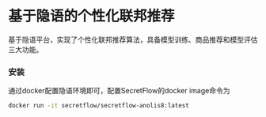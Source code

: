 # 基于隐语的个性化联邦推荐

基于隐语平台，实现了个性化联邦推荐算法，具备模型训练、商品推荐和模型评估三大功能。
### 安装
通过docker配置隐语环境即可，配置SecretFlow的docker image命令为
```bash 
docker run -it secretflow/secretflow-anolis8:latest
```
